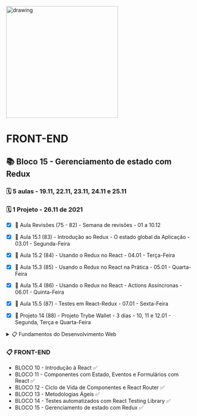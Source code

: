 <img src="https://user-images.githubusercontent.com/87394535/129942939-007fc304-2ac0-431d-b018-685951e5750f.png" alt="drawing" width="300"/>

# FRONT-END
## 📚 Bloco 15 - Gerenciamento de estado com Redux
### 🗓️ 5 aulas - 19.11, 22.11, 23.11, 24.11 e 25.11
### 🗓️ 1 Projeto - 26.11 de 2021

- [x] 📖 Aula Revisões (75 - 82) - Semana de revisões - 01 a 10.12
- [x] 📖 Aula 15.1 (83) - Introdução ao Redux - O estado global da Aplicação - 03.01 - Segunda-Feira
- [x] 📖 Aula 15.2 (84) - Usando o Redux no React - 04.01 - Terça-Feira
- [x] 📖 Aula 15.3 (85) - Usando o Redux no React na Prática - 05.01 - Quarta-Feira
- [x] 📖 Aula 15.4 (86) - Usando o Redux no React - Actions Assíncronas - 06.01 - Quinta-Feira
- [x] 📖 Aula 15.5 (87) - Testes em React-Redux - 07.01 - Sexta-Feira
- [x] 📖 Projeto 14 (88) - Projeto Trybe Wallet - 3 dias - 10, 11 e 12.01 - Segunda, Terça e Quarta-Feira


<details>
<summary> 📋 Fundamentos do Desenvolvimento Web </summary>

- BLOCO 1 - UNIX & BASH  ✅
- BLOCO 2 - Git, GitHub e Internet ✅
- BLOCO 3 - Introdução à HTML e CSS ✅
- BLOCO 4 - Introdução à JavaScript e Lógica de Programação ✅
- BLOCO 5 - JavaScript: DOM, eventos e WebStorage ✅
- BLOCO 6 - HTML e CSS: Forms, Flexbox e Responsivo ✅
- BLOCO 7 - Introdução à JS ES6 e Testes Unitários ✅
- BLOCO 8 - Higher Order Functions do JavaScript ES6 ✅
- BLOCO 9 - JavaScript e Testes Assíncronos ✅

</details>

### 📋 FRONT-END

- BLOCO 10 - Introdução à React ✅
- BLOCO 11 - Componentes com Estado, Eventos e Formulários com React ✅
- BLOCO 12 - Ciclo de Vida de Componentes e React Router ✅
- BLOCO 13 - Metodologias Ágeis ✅
- BLOCO 14 - Testes automatizados com React Testing Library ✅
- BLOCO 15 - Gerenciamento de estado com Redux ✅
